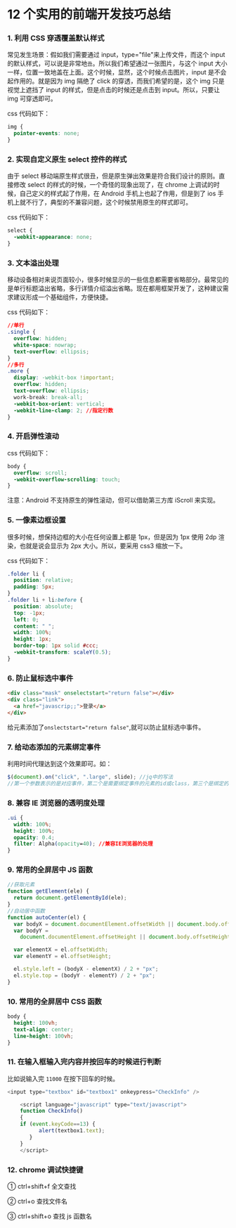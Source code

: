 # 12 个实用的前端开发技巧总结

### 1. 利用 CSS 穿透覆盖默认样式

常见发生场景：假如我们需要通过 input，type="file"来上传文件，而这个 input 的默认样式，可以说是非常地`丑`。所以我们希望通过一张图片，与这个 input 大小一样，位置一致地盖在上面。这个时候，显然，这个时候点击图片，input 是不会起作用的。就是因为 img 隔绝了 click 的穿透，而我们希望的是，这个 img 只是视觉上遮挡了 input 的样式，但是点击的时候还是点击到 input。所以，只要让 img 可穿透即可。

css 代码如下：

```css
img {
  pointer-events: none;
}
```

### 2. 实现自定义原生 select 控件的样式

由于 select 移动端原生样式很丑，但是原生弹出效果是符合我们设计的原则。直接修改 select 的样式的时候，一个奇怪的现象出现了，在 chrome 上调试的时候，自己定义的样式起了作用，在 Android 手机上也起了作用，但是到了 ios 手机上就不行了，典型的不兼容问题，这个时候禁用原生的样式即可。

css 代码如下：

```css
select {
  -webkit-appearance: none;
}
```

### 3. 文本溢出处理

移动设备相对来说页面较小，很多时候显示的一些信息都需要省略部分。最常见的是单行标题溢出省略，多行详情介绍溢出省略。现在都用框架开发了，这种建议需求建议形成一个基础组件，方便快捷。

css 代码如下：

```css
//单行
.single {
  overflow: hidden;
  white-space: nowrap;
  text-overflow: ellipsis;
}
//多行
.more {
  display: -webkit-box !important;
  overflow: hidden;
  text-overflow: ellipsis;
  work-break: break-all;
  -webkit-box-orient: vertical;
  -webkit-line-clamp: 2; //指定行数
}
```

### 4. 开启弹性滚动

css 代码如下：

```css
body {
  overflow: scroll;
  -webkit-overflow-scrolling: touch;
}
```

注意：Android 不支持原生的弹性滚动，但可以借助第三方库 iScroll 来实现。

### 5. 一像素边框设置

很多时候，想保持边框的大小在任何设置上都是 1px，但是因为 1px 使用 2dp 渲染，也就是说会显示为 2px 大小。所以，要采用 css3 缩放一下。

css 代码如下：

```css
.folder li {
  position: relative;
  padding: 5px;
}
.folder li + li:before {
  position: absolute;
  top: -1px;
  left: 0;
  content: " ";
  width: 100%;
  height: 1px;
  border-top: 1px solid #ccc;
  -webkit-transform: scaleY(0.5);
}
```

### 6. 防止鼠标选中事件

```html
<div class="mask" onselectstart="return false"></div>
<div class="link">
  <a href="javascrip;;">登录</a>
</div>
```

给元素添加了`onslectstart="return false"`,就可以防止鼠标选中事件。

### 7. 给动态添加的元素绑定事件

利用时间代理达到这个效果即可。如：

```js
$(document).on("click", ".large", slide); //jq中的写法
//第一个参数表示的是对应事件，第二个是需要绑定事件的元素的id或class，第三个是绑定的对应的事件函数名
```

### 8. 兼容 IE 浏览器的透明度处理

```css
.ui {
  width: 100%;
  height: 100%;
  opacity: 0.4;
  filter: Alpha(opacity=40); //兼容IE浏览器的处理
}
```

### 9. 常用的全屏居中 JS 函数

```js
//获取元素
function getElement(ele) {
  return document.getElementById(ele);
}
//自动居中函数
function autoCenter(el) {
  var bodyX = document.documentElement.offsetWidth || document.body.offsetWidth;
  var bodyY =
    document.documentElement.offsetHeight || document.body.offsetHeight;

  var elementX = el.offsetWidth;
  var elementY = el.offsetHeight;

  el.style.left = (bodyX - elementX) / 2 + "px";
  el.style.top = (bodyY - elementY) / 2 + "px";
}
```

### 10. 常用的全屏居中 CSS 函数

```css
body {
  height: 100vh;
  text-align: center;
  line-height: 100vh;
}
```

### 11. 在输入框输入完内容并按回车的时候进行判断

比如说输入完 `11000` 在按下回车的时候。

```js
<input type="textbox" id="textbox1" onkeypress="CheckInfo" />

    <script language="javascript" type="text/javascript">
    function CheckInfo()
    {
    if (event.keyCode==13) {
          alert(textbox1.text);
       }
    }
    </script>
```

### 12. chrome 调试快捷键

① ctrl+shift+f 全文查找

② ctrl+o 查找文件名

③ ctrl+shift+o 查找 js 函数名
